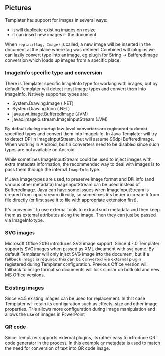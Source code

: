 ## Pictures

Templater has support for images in several ways:

 * it will duplicate existing images on resize
 * it can insert new images in the document

When `replace(tag, Image)` is called, a new image will be inserted in the document at the place where tag was defined.
Combined with plugins we can lazily convert type into an image, eg plugin for String -> BufferedImage conversion which loads up images from a specific place.

### ImageInfo specific type and conversion

There is Templater specific ImageInfo type for working with images, but by default Templater will detect most image types and convert them into ImageInfo.
Natively supported types are:

 * System.Drawing.Image (.NET)
 * System.Drawing.Icon (.NET)
 * java.awt.image.BufferedImage (JVM)
 * javax.imageio.stream.ImageInputStream (JVM)

By default during startup low-level converters are registered to detect specified types and convert them into ImageInfo.
In Java Templater will try to detect DPI in ImageInputStream, but will assume 96dpi BufferedImage.
When working in Android, builtin converters need to be disabled since such types are not available on Android.

While sometimes ImageInputStream could be used to inject images with extra metadata information, the recommended way to deal with images is to pass them through the internal `ImageInfo` type.

If Java image types are used, to preserve image format and DPI info (and various other metadata) ImageInputStream can be used instead of BufferedImage.
Java can have some issues when ImageInputStream is created from input stream directly, so sometimes it's better to create it from file directly (or first save it to file with appropriate extension first).

It's convenient to use external tools to extract such metadata and then keep them as external attributes along the image. Then they can just be passed via ImageInfo type.

### SVG images

Microsoft Office 2016 introduces SVG image support. Since 4.2.0 Templater supports SVG images when passed as XML document with svg name.
By default Templater will only inject SVG image into the document, but if a fallback image is required this can be converted via external plugin registered during Templater configuration.
Previous Office version will fallback to image format so documents will look similar on both old and new MS Office versions.

### Existing images

Since v4.5 existing images can be used for replacement. In that case Templater will retain its configuration such as effects, size and other image properties.
This allows more configuration during image manipulation and allows the use of images in PowerPoint

### QR code

Since Templater supports external plugins, its rather easy to introduce QR code generator in the process.
In this example `qr` metadata is used to match the need for conversion of text into QR code image.